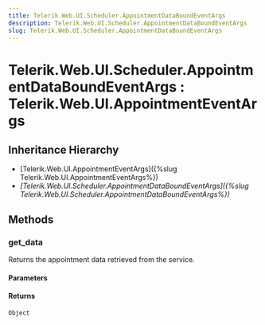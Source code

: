 ```yaml
---
title: Telerik.Web.UI.Scheduler.AppointmentDataBoundEventArgs
description: Telerik.Web.UI.Scheduler.AppointmentDataBoundEventArgs
slug: Telerik.Web.UI.Scheduler.AppointmentDataBoundEventArgs
---
```


# Telerik.Web.UI.Scheduler.AppointmentDataBoundEventArgs : Telerik.Web.UI.AppointmentEventArgs

## Inheritance Hierarchy

* [Telerik.Web.UI.AppointmentEventArgs]({%slug Telerik.Web.UI.AppointmentEventArgs%})
* *[Telerik.Web.UI.Scheduler.AppointmentDataBoundEventArgs]({%slug Telerik.Web.UI.Scheduler.AppointmentDataBoundEventArgs%})*


## Methods

### get_data

Returns the appointment data retrieved from the service.

#### Parameters

#### Returns

`Object`

